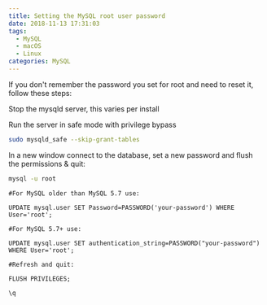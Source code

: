 ```yaml
---
title: Setting the MySQL root user password
date: 2018-11-13 17:31:03
tags:
  - MySQL
  - macOS
  - Linux
categories: MySQL
---
```


If you don't remember the password you set for root and need to reset it, follow these steps:

Stop the mysqld server, this varies per install

Run the server in safe mode with privilege bypass

<!-- more -->

```bash
sudo mysqld_safe --skip-grant-tables
```

In a new window connect to the database, set a new password and flush the permissions & quit:

```bash
mysql -u root
```

```mysql
#For MySQL older than MySQL 5.7 use:

UPDATE mysql.user SET Password=PASSWORD('your-password') WHERE User='root';

#For MySQL 5.7+ use:

UPDATE mysql.user SET authentication_string=PASSWORD("your-password") WHERE User='root';

#Refresh and quit:

FLUSH PRIVILEGES;

\q
```
